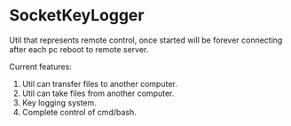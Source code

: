 # SocketKeyLogger
Util that represents remote control, once started will be forever connecting after each pc reboot  to remote server.

Current features: 
1. Util can transfer files to another computer. 
2. Util can take files from another computer.
3. Key logging system.
4. Complete control of cmd/bash.
